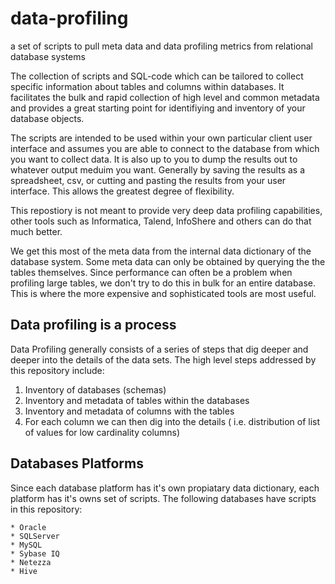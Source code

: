 # data-profiling
a set of scripts to pull meta data and data profiling metrics from relational database systems

The collection of scripts and SQL-code which can be tailored to collect specific information about tables and columns within databases.
It facilitates the bulk and rapid collection of high level and common metadata and provides a great starting point for identifiying and inventory of your database objects.

The scripts are intended to be used within your own particular client user interface and assumes you are able to connect to the database from which you want to collect data.   It is also up to you to dump the results out to whatever output meduim you want.   Generally by saving the results as a spreadsheet, csv, or cutting and pasting the results from your user interface.   This allows the greatest degree of flexibility.  

This repostiory is not meant to provide very deep data profiling capabilities,  other tools such as Informatica, Talend, InfoShere and others can do that much better.  

We get this most of the meta data from the internal data dictionary of the database system.   Some meta data can only be obtained by querying the the tables themselves.   Since performance can often be a problem when profiling large tables, we don't try to do this in bulk for an entire database.  This is where the more expensive and sophisticated tools are most useful.

Data profiling is a process
---------------------------
Data Profiling generally consists of a series of steps that dig deeper and deeper into the details of the data sets.
The high level steps addressed by this repository include: 

  1.  Inventory of databases (schemas)
  1.  Inventory and metadata of tables within the databases
  1.  Inventory and metadata of columns with the tables
  1.  For each column we can then dig into the details ( i.e. distribution of list of values for low cardinality columns)
  
Databases Platforms
-------------------
Since each database platform has it's own propiatary data dictionary, each platform has it's owns set of scripts.
The following databases have scripts in this repository:

  	* Oracle
  	* SQLServer
  	* MySQL
  	* Sybase IQ
  	* Netezza
  	* Hive
 
  
